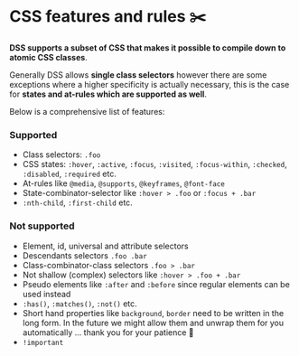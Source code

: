 # CSS features and rules ✂️

**DSS supports a subset of CSS that makes it possible to compile down to atomic CSS classes**.

Generally DSS allows **single class selectors** however there are some exceptions where a higher specificity is actually necessary, this is the case for **states and at-rules which are supported as well**.

Below is a comprehensive list of features:

### Supported

* Class selectors: `.foo`
* CSS states: `:hover`, `:active`, `:focus`, `:visited`, `:focus-within`, `:checked`, `:disabled`, `:required` etc.
* At-rules like `@media`, `@supports`, `@keyframes`, `@font-face`
* State-combinator-selector like `:hover > .foo` or `:focus + .bar`
* `:nth-child`, `:first-child` etc.

### Not supported

* Element, id, universal and attribute selectors
* Descendants selectors `.foo .bar`
* Class-combinator-class selectors `.foo > .bar`
* Not shallow (complex) selectors like `:hover > .foo + .bar`
* Pseudo elements like `:after` and `:before` since regular elements can be used instead
* `:has()`, `:matches()`, `:not()` etc.
* Short hand properties like `background`, `border` need to be written in the long form. In the future we might allow them and unwrap them for you automatically ... thank you for your patience 🙏
* `!important`

